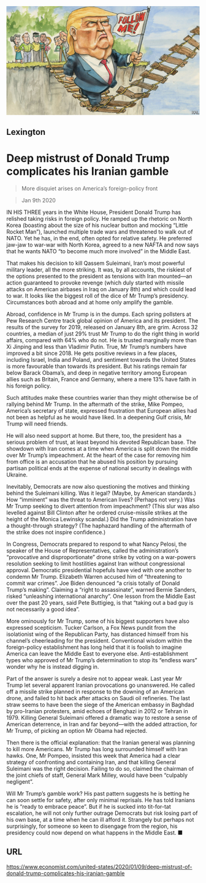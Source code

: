 ![](./images/20200111_USD000_0.jpg)

## Lexington

# Deep mistrust of Donald Trump complicates his Iranian gamble

> More disquiet arises on America’s foreign-policy front

> Jan 9th 2020

IN HIS THREE years in the White House, President Donald Trump has relished taking risks in foreign policy. He ramped up the rhetoric on North Korea (boasting about the size of his nuclear button and mocking “Little Rocket Man”), launched multiple trade wars and threatened to walk out of NATO. Yet he has, in the end, often opted for relative safety. He preferred jaw-jaw to war-war with North Korea, agreed to a new NAFTA and now says that he wants NATO “to become much more involved” in the Middle East.

That makes his decision to kill Qassem Suleimani, Iran’s most powerful military leader, all the more striking. It was, by all accounts, the riskiest of the options presented to the president as tensions with Iran mounted—an action guaranteed to provoke revenge (which duly started with missile attacks on American airbases in Iraq on January 8th) and which could lead to war. It looks like the biggest roll of the dice of Mr Trump’s presidency. Circumstances both abroad and at home only amplify the gamble.

Abroad, confidence in Mr Trump is in the dumps. Each spring pollsters at Pew Research Centre track global opinion of America and its president. The results of the survey for 2019, released on January 8th, are grim. Across 32 countries, a median of just 29% trust Mr Trump to do the right thing in world affairs, compared with 64% who do not. He is trusted marginally more than Xi Jinping and less than Vladimir Putin. True, Mr Trump’s numbers have improved a bit since 2018. He gets positive reviews in a few places, including Israel, India and Poland, and sentiment towards the United States is more favourable than towards its president. But his ratings remain far below Barack Obama’s, and deep in negative territory among European allies such as Britain, France and Germany, where a mere 13% have faith in his foreign policy.

Such attitudes make these countries warier than they might otherwise be of rallying behind Mr Trump. In the aftermath of the strike, Mike Pompeo, America’s secretary of state, expressed frustration that European allies had not been as helpful as he would have liked. In a deepening Gulf crisis, Mr Trump will need friends.

He will also need support at home. But there, too, the president has a serious problem of trust, at least beyond his devoted Republican base. The showdown with Iran comes at a time when America is split down the middle over Mr Trump’s impeachment. At the heart of the case for removing him from office is an accusation that he abused his position by pursuing partisan political ends at the expense of national security in dealings with Ukraine.

Inevitably, Democrats are now also questioning the motives and thinking behind the Suleimani killing. Was it legal? (Maybe, by American standards.) How “imminent” was the threat to American lives? (Perhaps not very.) Was Mr Trump seeking to divert attention from impeachment? (This slur was also levelled against Bill Clinton after he ordered cruise-missile strikes at the height of the Monica Lewinsky scandal.) Did the Trump administration have a thought-through strategy? (The haphazard handling of the aftermath of the strike does not inspire confidence.)

In Congress, Democrats prepared to respond to what Nancy Pelosi, the speaker of the House of Representatives, called the administration’s “provocative and disproportionate” drone strike by voting on a war-powers resolution seeking to limit hostilities against Iran without congressional approval. Democratic presidential hopefuls have vied with one another to condemn Mr Trump. Elizabeth Warren accused him of “threatening to commit war crimes”. Joe Biden denounced “a crisis totally of Donald Trump’s making”. Claiming a “right to assassinate”, warned Bernie Sanders, risked “unleashing international anarchy”. One lesson from the Middle East over the past 20 years, said Pete Buttigieg, is that “taking out a bad guy is not necessarily a good idea”.

More ominously for Mr Trump, some of his biggest supporters have also expressed scepticism. Tucker Carlson, a Fox News pundit from the isolationist wing of the Republican Party, has distanced himself from his channel’s cheerleading for the president. Conventional wisdom within the foreign-policy establishment has long held that it is foolish to imagine America can leave the Middle East to everyone else. Anti-establishment types who approved of Mr Trump’s determination to stop its “endless wars” wonder why he is instead digging in.

Part of the answer is surely a desire not to appear weak. Last year Mr Trump let several apparent Iranian provocations go unanswered. He called off a missile strike planned in response to the downing of an American drone, and failed to hit back after attacks on Saudi oil refineries. The last straw seems to have been the siege of the American embassy in Baghdad by pro-Iranian protesters, amid echoes of Benghazi in 2012 or Tehran in 1979. Killing General Suleimani offered a dramatic way to restore a sense of American deterrence, in Iran and far beyond—with the added attraction, for Mr Trump, of picking an option Mr Obama had rejected.

Then there is the official explanation: that the Iranian general was planning to kill more Americans. Mr Trump has long surrounded himself with Iran hawks. One, Mr Pompeo, insisted this week that America had a clear strategy of confronting and containing Iran, and that killing General Suleimani was the right decision. Failing to do so, claimed the chairman of the joint chiefs of staff, General Mark Milley, would have been “culpably negligent”.

Will Mr Trump’s gamble work? His past pattern suggests he is betting he can soon settle for safety, after only minimal reprisals. He has told Iranians he is “ready to embrace peace”. But if he is sucked into tit-for-tat escalation, he will not only further outrage Democrats but risk losing part of his own base, at a time when he can ill afford it. Strangely but perhaps not surprisingly, for someone so keen to disengage from the region, his presidency could now depend on what happens in the Middle East. ■

## URL

https://www.economist.com/united-states/2020/01/09/deep-mistrust-of-donald-trump-complicates-his-iranian-gamble
